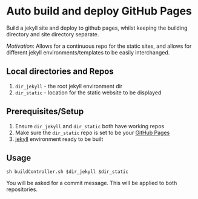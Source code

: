 # Auto build and deploy GitHub Pages
Build a jekyll site and deploy to github pages, whilst keeping the building directory and site directory separate. 

*Motivation*: Allows for a continuous repo for the static sites, and allows for different jekyll environments/templates to be easily interchanged. 

## Local directories and Repos 
1. `dir_jekyll` - the root jekyll environment dir
2. `dir_static` - location for the static website to be displayed

## Prerequisites/Setup
1. Ensure `dir_jekyll` and `dir_static` both have working repos
2. Make sure the `dir_static` repo is set to be your [GitHub Pages](https://pages.github.com/)
3. [jekyll](https://jekyllrb.com/) environment ready to be built

## Usage
```
sh buildController.sh $dir_jekyll $dir_static
```

You will be asked for a commit message. This will be applied to both repositories. 
